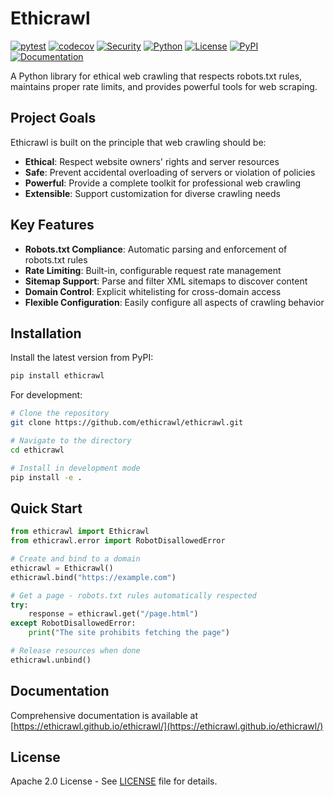 # Ethicrawl

[![pytest](https://github.com/ethicrawl/ethicrawl/actions/workflows/python-tests.yml/badge.svg)](https://github.com/ethicrawl/ethicrawl/actions/workflows/python-tests.yml)
[![codecov](https://codecov.io/gh/ethicrawl/ethicrawl/branch/main/graph/badge.svg)](https://codecov.io/gh/ethicrawl/ethicrawl)
[![Security](https://github.com/ethicrawl/ethicrawl/actions/workflows/security.yml/badge.svg)](https://github.com/ethicrawl/ethicrawl/actions/workflows/security.yml)
[![Python](https://img.shields.io/badge/python-3.10+-blue)](https://github.com/ethicrawl/ethicrawl)
[![License](https://img.shields.io/badge/License-Apache%202.0-blue.svg)](https://github.com/ethicrawl/ethicrawl/blob/main/LICENSE)
[![PyPI](https://badge.fury.io/py/ethicrawl.svg)](https://badge.fury.io/py/ethicrawl)
[![Documentation](https://img.shields.io/badge/docs-latest-blue.svg)](https://ethicrawl.github.io/ethicrawl/)

A Python library for ethical web crawling that respects robots.txt rules, maintains proper rate limits, and provides powerful tools for web scraping.

## Project Goals

Ethicrawl is built on the principle that web crawling should be:

* **Ethical**: Respect website owners' rights and server resources
* **Safe**: Prevent accidental overloading of servers or violation of policies
* **Powerful**: Provide a complete toolkit for professional web crawling
* **Extensible**: Support customization for diverse crawling needs

## Key Features

* **Robots.txt Compliance**: Automatic parsing and enforcement of robots.txt rules
* **Rate Limiting**: Built-in, configurable request rate management
* **Sitemap Support**: Parse and filter XML sitemaps to discover content
* **Domain Control**: Explicit whitelisting for cross-domain access
* **Flexible Configuration**: Easily configure all aspects of crawling behavior

## Installation

Install the latest version from PyPI:

```bash
pip install ethicrawl
```

For development:

```bash
# Clone the repository
git clone https://github.com/ethicrawl/ethicrawl.git

# Navigate to the directory
cd ethicrawl

# Install in development mode
pip install -e .
```

## Quick Start

```python
from ethicrawl import Ethicrawl
from ethicrawl.error import RobotDisallowedError

# Create and bind to a domain
ethicrawl = Ethicrawl()
ethicrawl.bind("https://example.com")

# Get a page - robots.txt rules automatically respected
try:
    response = ethicrawl.get("/page.html")
except RobotDisallowedError:
    print("The site prohibits fetching the page")

# Release resources when done
ethicrawl.unbind()
```

## Documentation

Comprehensive documentation is available at [https://ethicrawl.github.io/ethicrawl/](https://ethicrawl.github.io/ethicrawl/)

## License
Apache 2.0 License - See [LICENSE](https://github.com/ethicrawl/ethicrawl/blob/main/LICENSE) file for details.